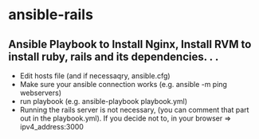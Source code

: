 # ansible-rails
## Ansible Playbook to Install Nginx, Install RVM to install ruby, rails and its dependencies. . . 
* Edit hosts file (and if necessaqry, ansible.cfg) 
* Make sure your ansible connection works (e.g. ansible -m ping webservers)
* run playbook (e.g. ansible-playbook playbook.yml) 
* Running the rails server is not necessary, (you can comment that part out in the playbook.yml). If you decide not to, in your browser => ipv4_address:3000
